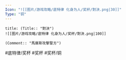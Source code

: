 ```yaml
---
Icon: "![[图片/游戏攻略/底特律 化身为人/奖杯/對決.png|30]]"
Type: "铜"
---
```

```ad-common-bronze-trophy
title: (Title:: "對決")
![[图片/游戏攻略/底特律 化身为人/奖杯/對決.png|100]]

(Comment:: "馬庫斯攻擊警方")
```

#底特律/奖杯 #奖杯 #奖杯/铜
